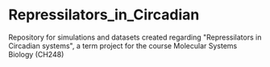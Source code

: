 # Repressilators_in_Circadian
Repository for simulations and datasets created regarding "Repressilators in Circadian systems", a term project for the course Molecular Systems Biology (CH248)
